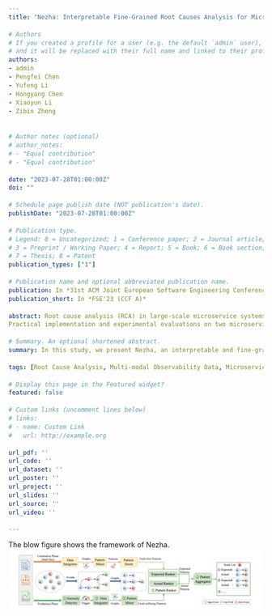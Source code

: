 ```yaml
---
title: "Nezha: Interpretable Fine-Grained Root Causes Analysis for Microservices on Multi-Modal Observability Data"

# Authors
# If you created a profile for a user (e.g. the default `admin` user), write the username (folder name) here 
# and it will be replaced with their full name and linked to their profile.
authors:
- admin
- Pengfei Chen
- Yufeng Li
- Hongyang Chen
- Xiaoyun Li
- Zibin Zheng


# Author notes (optional)
# author_notes:
# - "Equal contribution"
# - "Equal contribution"

date: "2023-07-28T01:00:00Z"
doi: ""

# Schedule page publish date (NOT publication's date).
publishDate: "2023-07-28T01:00:00Z"

# Publication type.
# Legend: 0 = Uncategorized; 1 = Conference paper; 2 = Journal article;
# 3 = Preprint / Working Paper; 4 = Report; 5 = Book; 6 = Book section;
# 7 = Thesis; 8 = Patent
publication_types: ["1"]

# Publication name and optional abbreviated publication name.
publication: In *31st ACM Joint European Software Engineering Conference and Symposium on the Foundations of Software Engineering*
publication_short: In *FSE'23 (CCF A)*

abstract: Root cause analysis (RCA) in large-scale microservice systems is a critical and challenging task. To understand and localize root causes of unexpected faults, modern observability tools collect and preserve multi-modal observability data, including metrics, traces, and logs. Since system faults may manifest as anomalies in different data sources, existing RCA approaches that rely on single-modal data are constrained in the granularity and interpretability of root causes. In this study, we present Nezha, an interpretable and fine-grained RCA approach that pinpoints root causes at the code region and resource type level by incorporative analysis of multi-modal data. Nezha transforms heterogeneous multi-modal data into a homogeneous event representation and extracts event patterns by constructing and mining event graphs. The core idea of Nezha is to compare event patterns in the fault-free phase with those in the fault-suffering phase to localize root causes in an interpretable way.
Practical implementation and experimental evaluations on two microservice applications show that Nezha achieves a high top1 accuracy (87.5%) on average at the code region and resource type level and outperforms state-of-the-art approaches by a large margin. Two ablation studies further confirm the contributions of incorporating multi-modal data. 

# Summary. An optional shortened abstract.
summary: In this study, we present Nezha, an interpretable and fine-grained RCA approach that pinpoints root causes at the code region and resource type level by incorporative analysis of multi-modal data. Nezha transforms heterogeneous multi-modal data into a homogeneous event representation and extracts event patterns by constructing and mining event graphs. The core idea of Nezha is to compare event patterns in the fault-free phase with those in the fault-suffering phase to localize root causes in an interpretable way.

tags: [Root Cause Analysis, Multi-modal Observability Data, Microservice]

# Display this page in the Featured widget?
featured: false

# Custom links (uncomment lines below)
# links:
# - name: Custom Link
#   url: http://example.org

url_pdf: ''
url_code: ''
url_dataset: ''
url_poster: ''
url_project: ''
url_slides: ''
url_source: ''
url_video: ''

---
```

The blow figure shows the framework of Nezha.
![Nazha Framework](./nezha23.jpg)
